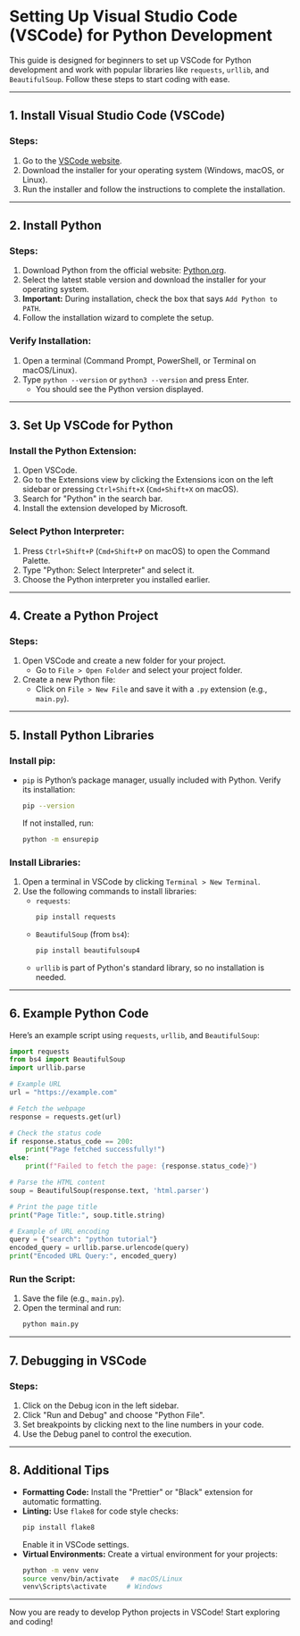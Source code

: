 # Setting Up Visual Studio Code (VSCode) for Python Development

This guide is designed for beginners to set up VSCode for Python development and work with popular libraries like `requests`, `urllib`, and `BeautifulSoup`. Follow these steps to start coding with ease.

---

## 1. Install Visual Studio Code (VSCode)

### Steps:
1. Go to the [VSCode website](https://code.visualstudio.com/).
2. Download the installer for your operating system (Windows, macOS, or Linux).
3. Run the installer and follow the instructions to complete the installation.

---

## 2. Install Python

### Steps:
1. Download Python from the official website: [Python.org](https://www.python.org/).
2. Select the latest stable version and download the installer for your operating system.
3. **Important:** During installation, check the box that says `Add Python to PATH`.
4. Follow the installation wizard to complete the setup.

### Verify Installation:
1. Open a terminal (Command Prompt, PowerShell, or Terminal on macOS/Linux).
2. Type `python --version` or `python3 --version` and press Enter.
   - You should see the Python version displayed.

---

## 3. Set Up VSCode for Python

### Install the Python Extension:
1. Open VSCode.
2. Go to the Extensions view by clicking the Extensions icon on the left sidebar or pressing `Ctrl+Shift+X` (`Cmd+Shift+X` on macOS).
3. Search for "Python" in the search bar.
4. Install the extension developed by Microsoft.

### Select Python Interpreter:
1. Press `Ctrl+Shift+P` (`Cmd+Shift+P` on macOS) to open the Command Palette.
2. Type "Python: Select Interpreter" and select it.
3. Choose the Python interpreter you installed earlier.

---

## 4. Create a Python Project

### Steps:
1. Open VSCode and create a new folder for your project.
   - Go to `File > Open Folder` and select your project folder.
2. Create a new Python file:
   - Click on `File > New File` and save it with a `.py` extension (e.g., `main.py`).

---

## 5. Install Python Libraries

### Install pip:
- `pip` is Python’s package manager, usually included with Python. Verify its installation:
  ```bash
  pip --version
  ```
  If not installed, run:
  ```bash
  python -m ensurepip
  ```

### Install Libraries:
1. Open a terminal in VSCode by clicking `Terminal > New Terminal`.
2. Use the following commands to install libraries:
   - `requests`:
     ```bash
     pip install requests
     ```
   - `BeautifulSoup` (from `bs4`):
     ```bash
     pip install beautifulsoup4
     ```
   - `urllib` is part of Python's standard library, so no installation is needed.

---

## 6. Example Python Code

Here’s an example script using `requests`, `urllib`, and `BeautifulSoup`:

```python
import requests
from bs4 import BeautifulSoup
import urllib.parse

# Example URL
url = "https://example.com"

# Fetch the webpage
response = requests.get(url)

# Check the status code
if response.status_code == 200:
    print("Page fetched successfully!")
else:
    print(f"Failed to fetch the page: {response.status_code}")

# Parse the HTML content
soup = BeautifulSoup(response.text, 'html.parser')

# Print the page title
print("Page Title:", soup.title.string)

# Example of URL encoding
query = {"search": "python tutorial"}
encoded_query = urllib.parse.urlencode(query)
print("Encoded URL Query:", encoded_query)
```

### Run the Script:
1. Save the file (e.g., `main.py`).
2. Open the terminal and run:
   ```bash
   python main.py
   ```

---

## 7. Debugging in VSCode

### Steps:
1. Click on the Debug icon in the left sidebar.
2. Click "Run and Debug" and choose "Python File".
3. Set breakpoints by clicking next to the line numbers in your code.
4. Use the Debug panel to control the execution.

---

## 8. Additional Tips

- **Formatting Code:** Install the "Prettier" or "Black" extension for automatic formatting.
- **Linting:** Use `flake8` for code style checks:
  ```bash
  pip install flake8
  ```
  Enable it in VSCode settings.
- **Virtual Environments:** Create a virtual environment for your projects:
  ```bash
  python -m venv venv
  source venv/bin/activate   # macOS/Linux
  venv\Scripts\activate     # Windows
  ```

---

Now you are ready to develop Python projects in VSCode! Start exploring and coding!

